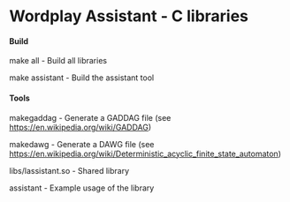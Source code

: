 # Wordplay Assistant - C libraries

#### Build

make all - Build all libraries

make assistant - Build the assistant tool


#### Tools

makegaddag - Generate a GADDAG file (see https://en.wikipedia.org/wiki/GADDAG)

makedawg - Generate a DAWG file (see https://en.wikipedia.org/wiki/Deterministic_acyclic_finite_state_automaton)

libs/lassistant.so - Shared library

assistant - Example usage of the library
